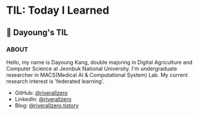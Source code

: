 # TIL: Today I Learned

## 📖 Dayoung's TIL

### ABOUT
Hello, my name is Dayoung Kang, double majoring in Digital Agriculture and Computer Science at Jeonbuk National University. 
I'm undergraduate researcher in MACS(Medical AI & Computational System) Lab.
My current research interest is 'federated learning'.

- GitHub: [@riverallzero](https://github.com/riverallzero)
- LinkedIn: [@riverallzero](https://www.linkedin.com/in/riverallzero/)
- Blog: [@riverallzero.tistory](https://riverallzero.tistory.com/)
